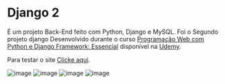 # Django 2
 
É um projeto Back-End feito com Python, Django e MySQL. Foi o Segundo projeto django Desenvolvido durante o curso [Programação Web com Python e Django Framework: Essencial](https://www.udemy.com/course/programacao-web-com-django-framework-do-basico-ao-avancado/) disponível na [Udemy](https://www.udemy.com/).

Para testar o site [Clicke aqui](https://django2-mbb-via-github.herokuapp.com/).

![image](https://user-images.githubusercontent.com/50207805/120393799-e8ee0600-c308-11eb-9900-93fc141cc603.png)
![image](https://user-images.githubusercontent.com/50207805/120393941-25b9fd00-c309-11eb-952c-28fb2f5edc71.png)
![image](https://user-images.githubusercontent.com/50207805/120393990-35d1dc80-c309-11eb-8235-3420f7b056a1.png)
![image](https://user-images.githubusercontent.com/50207805/120394089-55690500-c309-11eb-97fb-3d3d0316df11.png)



